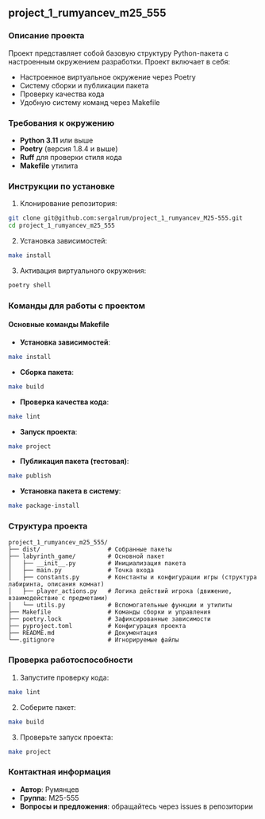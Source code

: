 ## project_1_rumyancev_m25_555

### Описание проекта
Проект представляет собой базовую структуру Python-пакета с настроенным окружением разработки. Проект включает в себя:
* Настроенное виртуальное окружение через Poetry
* Систему сборки и публикации пакета
* Проверку качества кода
* Удобную систему команд через Makefile

### Требования к окружению
* **Python 3.11** или выше
* **Poetry** (версия 1.8.4 и выше)
* **Ruff** для проверки стиля кода
* **Makefile** утилита

### Инструкции по установке

1. Клонирование репозитория:
```bash
git clone git@github.com:sergalrum/project_1_rumyancev_M25-555.git
cd project_1_rumyancev_m25_555
```

2. Установка зависимостей:
```bash
make install
```

3. Активация виртуального окружения:
```bash
poetry shell
```

### Команды для работы с проектом

#### Основные команды Makefile
* **Установка зависимостей**:
```bash
make install
```

* **Сборка пакета**:
```bash
make build
```

* **Проверка качества кода**:
```bash
make lint
```

* **Запуск проекта**:
```bash
make project
```

* **Публикация пакета (тестовая)**:
```bash
make publish
```

* **Установка пакета в систему**:
```bash
make package-install
```

### Структура проекта
```
project_1_rumyancev_m25_555/
├── dist/                   # Собранные пакеты
├── labyrinth_game/         # Основной пакет
│   ├── __init__.py         # Инициализация пакета
│   ├── main.py             # Точка входа
│   ├── constants.py        # Константы и конфигурации игры (структура лабиринта, описания комнат)
│   ├── player_actions.py   # Логика действий игрока (движение, взаимодействие с предметами)
│   └── utils.py            # Вспомогательные функции и утилиты
├── Makefile                # Команды сборки и управления
├── poetry.lock             # Зафиксированные зависимости
├── pyproject.toml          # Конфигурация проекта
├── README.md               # Документация
└──.gitignore               # Игнорируемые файлы
```


### Проверка работоспособности

1. Запустите проверку кода:
```bash
make lint
```

2. Соберите пакет:
```bash
make build
```

3. Проверьте запуск проекта:
```bash
make project
```


### Контактная информация
* **Автор**: Румянцев
* **Группа**: М25-555
* **Вопросы и предложения**: обращайтесь через issues в репозитории



